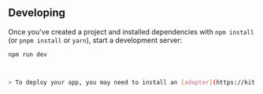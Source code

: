 

## Developing

Once you've created a project and installed dependencies with `npm install` (or `pnpm install` or `yarn`), start a development server:

```bash
npm run dev



> To deploy your app, you may need to install an [adapter](https://kit.svelte.dev/docs/adapters) for your target environment.
